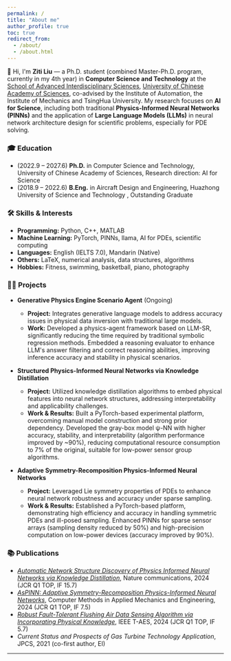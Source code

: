 ```yaml
---
permalink: /
title: "About me"
author_profile: true
toc: true
redirect_from: 
  - /about/
  - /about.html
---
```

👋 Hi, I'm **Ziti Liu** — a Ph.D. student (combined Master-Ph.D. program, currently in my 4th year) in **Computer Science and Technology** at the [School of Advanced Interdisciplinary Sciences](https://sais.ucas.ac.cn/index.php/zh/), [University of Chinese Academy of Sciences](https://www.ucas.edu.cn/), co-advised by the Institute of Automation, the Institute of Mechanics and TsingHua University. My research focuses on **AI for Science**, including both traditional **Physics-Informed Neural Networks (PINNs)** and the application of **Large Language Models (LLMs)** in neural network architecture design for scientific problems, especially for PDE solving.

### 🎓  **Education**

- (2022.9 – 2027.6) **Ph.D.** in Computer Science and Technology, University of Chinese Academy of Sciences, Research direction: AI for Science
- (2018.9 – 2022.6) **B.Eng.** in Aircraft Design and Engineering, Huazhong University of Science and Technology , Outstanding Graduate

### 🛠 **Skills & Interests**

- **Programming:** Python, C++, MATLAB
- **Machine Learning:** PyTorch, PINNs, llama, AI for PDEs, scientific computing
- **Languages:** English (IELTS 7.0), Mandarin (Native)
- **Others:** LaTeX, numerical analysis, data structures, algorithms
- **Hobbies:** Fitness, swimming, basketball, piano, photography

### 🧑‍💻 **Projects**

- **Generative Physics Engine Scenario Agent** (Ongoing)  
  - **Project:** Integrates generative language models to address accuracy issues in physical data inversion with traditional large models.  
  - **Work:** Developed a physics-agent framework based on LLM-SR, significantly reducing the time required by traditional symbolic regression methods. Embedded a reasoning evaluator to enhance LLM's answer filtering and correct reasoning abilities, improving inference accuracy and stability in physical scenarios.

- **Structured Physics-Informed Neural Networks via Knowledge Distillation**  
  - **Project:** Utilized knowledge distillation algorithms to embed physical features into neural network structures, addressing interpretability and applicability challenges.  
  - **Work & Results:** Built a PyTorch-based experimental platform, overcoming manual model construction and strong prior dependency. Developed the gray-box model ψ-NN with higher accuracy, stability, and interpretability (algorithm performance improved by ~90%), reducing computational resource consumption to 7% of the original, suitable for low-power sensor group algorithms.

- **Adaptive Symmetry-Recomposition Physics-Informed Neural Networks**  
  - **Project:** Leveraged Lie symmetry properties of PDEs to enhance neural network robustness and accuracy under sparse sampling.  
  - **Work & Results:** Established a PyTorch-based platform, demonstrating high efficiency and accuracy in handling symmetric PDEs and ill-posed sampling. Enhanced PINNs for sparse sensor arrays (sampling density reduced by 50%) and high-precision computation on low-power devices (accuracy improved by 90%).

### 📚 **Publications**

- *[Automatic Network Structure Discovery of Physics Informed Neural Networks via Knowledge Distillation](https://github.com/ZitiLiu/Psi-NN)*, Nature communications, 2024 (JCR Q1 TOP, IF 15.7)
- *[AsPINN: Adaptive Symmetry-Recomposition Physics-Informed Neural Networks](https://doi.org/10.1016/j.cma.2024.117405)*, Computer Methods in Applied Mechanics and Engineering, 2024 (JCR Q1 TOP, IF 7.5)
- *[Robust Fault-Tolerant Flushing Air Data Sensing Algorithm via Incorporating Physical Knowledge](https://doi.org/10.1109/TAES.2024.3504500)*, IEEE T-AES, 2024 (JCR Q1 TOP, IF 5.7)
- *Current Status and Prospects of Gas Turbine Technology Application*, JPCS, 2021 (co-first author, EI)

<!-- ### 💼 **Experience**

- Research on **generative physics engines for flight scenario data augmentation**
- Development of **physics-informed gray-box neural network structures**
- Exploration of **adaptive symmetry embedding for PDE solvers** -->

<!-- ### 🌐 **Links**

- Email: [Liuziti22@mails.ucas.edu.cn](mailto:Liuziti22@mails.ucas.edu.cn)
- GitHub: [github.com/ZitiLiu](https://github.com/ZitiLiu)
- Research: [AsPINN Project](https://github.com/ZitiLiu/AsPINN-Adaptive-symmetry-recomposition-PINN) | [Genesis Physics Engine](https://github.com/Genesis-Embodied-AI/Genesis) -->

---

<!-- *"Science meets AI — towards interpretable, accurate, and efficient scientific computing."* -->
